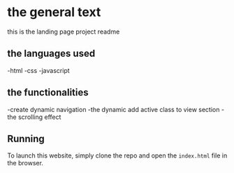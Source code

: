 # the general text
this is the landing page project readme
## the languages used 
-html
-css
-javascript

## the functionalities

-create dynamic navigation 
-the dynamic add active class to view section
-the scrolling effect

## Running
To launch this website, simply clone the repo and open the `index.html` file in the browser. 


